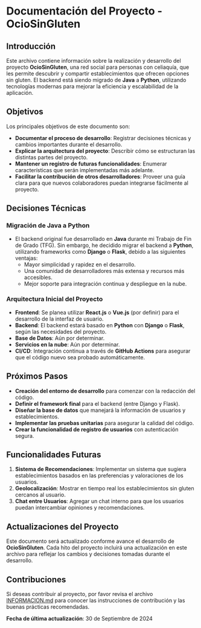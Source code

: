 # Documentación del Proyecto - OcioSinGluten

## Introducción

Este archivo contiene información sobre la realización y desarrollo del proyecto **OcioSinGluten**, una red social para personas con celiaquía, que les permite descubrir y compartir establecimientos que ofrecen opciones sin gluten. El backend está siendo migrado de **Java** a **Python**, utilizando tecnologías modernas para mejorar la eficiencia y escalabilidad de la aplicación.

## Objetivos

Los principales objetivos de este documento son:

- **Documentar el proceso de desarrollo**: Registrar decisiones técnicas y cambios importantes durante el desarrollo.
- **Explicar la arquitectura del proyecto**: Describir cómo se estructuran las distintas partes del proyecto.
- **Mantener un registro de futuras funcionalidades**: Enumerar características que serán implementadas más adelante.
- **Facilitar la contribución de otros desarrolladores**: Proveer una guía clara para que nuevos colaboradores puedan integrarse fácilmente al proyecto.

## Decisiones Técnicas

### Migración de Java a Python

- El backend original fue desarrollado en **Java** durante mi Trabajo de Fin de Grado (TFG). Sin embargo, he decidido migrar el backend a **Python**, utilizando frameworks como **Django** o **Flask**, debido a las siguientes ventajas:
  - Mayor simplicidad y rapidez en el desarrollo.
  - Una comunidad de desarrolladores más extensa y recursos más accesibles.
  - Mejor soporte para integración continua y despliegue en la nube.

### Arquitectura Inicial del Proyecto

- **Frontend**: Se planea utilizar **React.js** o **Vue.js** (por definir) para el desarrollo de la interfaz de usuario.
- **Backend**: El backend estará basado en **Python** con **Django** o **Flask**, según las necesidades del proyecto.
- **Base de Datos**: Aún por determinar.
- **Servicios en la nube**: Aún por determinar.
- **CI/CD**: Integración continua a través de **GitHub Actions** para asegurar que el código nuevo sea probado automáticamente.

## Próximos Pasos

- **Creación del entorno de desarrollo** para comenzar con la redacción del código.
- **Definir el framework final** para el backend (entre Django y Flask).
- **Diseñar la base de datos** que manejará la información de usuarios y establecimientos.
- **Implementar las pruebas unitarias** para asegurar la calidad del código.
- **Crear la funcionalidad de registro de usuarios** con autenticación segura.
  
## Funcionalidades Futuras

1. **Sistema de Recomendaciones**: Implementar un sistema que sugiera establecimientos basados en las preferencias y valoraciones de los usuarios.
2. **Geolocalización**: Mostrar en tiempo real los establecimientos sin gluten cercanos al usuario.
3. **Chat entre Usuarios**: Agregar un chat interno para que los usuarios puedan intercambiar opiniones y recomendaciones.

## Actualizaciones del Proyecto

Este documento será actualizado conforme avance el desarrollo de **OcioSinGluten**. Cada hito del proyecto incluirá una actualización en este archivo para reflejar los cambios y decisiones tomadas durante el desarrollo.

## Contribuciones

Si deseas contribuir al proyecto, por favor revisa el archivo [INFORMACION.md](./INFORMACION.md) para conocer las instrucciones de contribución y las buenas prácticas recomendadas.


**Fecha de última actualización**: 30 de Septiembre de 2024
